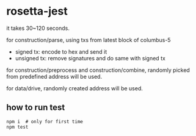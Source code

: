 # rosetta-jest

it takes 30~120 seconds.

for construction/parse, using txs from latest block of columbus-5
* signed tx: encode to hex and send it
* unsigned tx: remove signatures and do same with signed tx

for construction/preprocess and construction/combine, randomly picked from predefined address will be used.

for data/drive, randomly created address will be used.

## how to run test
```
npm i  # only for first time
npm test
```

